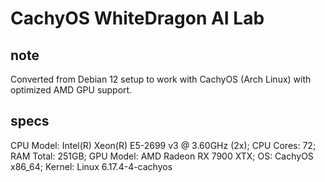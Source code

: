 # CachyOS WhiteDragon AI Lab

## note

Converted from Debian 12 setup to work with CachyOS (Arch Linux) with optimized AMD GPU support.

## specs

CPU Model: Intel(R) Xeon(R) E5-2699 v3 @ 3.60GHz (2x); CPU Cores: 72; RAM Total: 251GB; GPU Model: AMD Radeon RX 7900 XTX; OS: CachyOS x86_64; Kernel: Linux 6.17.4-4-cachyos
